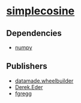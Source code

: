 # [simplecosine](https://pypi.org/project/simplecosine)

## Dependencies
- [numpy](packages/n/numpy.md)



## Publishers
- [datamade.wheelbuilder](https://pypi.org/user/datamade.wheelbuilder)
- [Derek.Eder](https://pypi.org/user/Derek.Eder)
- [fgregg](https://pypi.org/user/fgregg)

